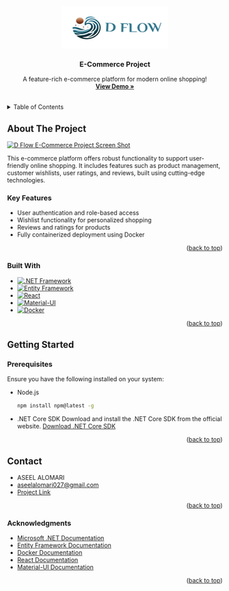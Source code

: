 <!-- Improved compatibility of back to top link -->

<a name="readme-top"></a>

<br />
<div align="center">
  <a href="https://github.com/ASEELALOMARI/e-commerce">
    <img src="src/assets/DFlowLogoText.png" alt="Logo" width="250" height="100">
  </a>

  <h3 align="center">E-Commerce Project</h3>

  <p align="center">
    A feature-rich e-commerce platform for modern online shopping!
    <br />
    <a href="https://d-flow.netlify.app/"><strong>View Demo »</strong></a>
    <br />
    <br/>
</div>

<details>
  <summary>Table of Contents</summary>
  <ol>
    <li><a href="#about-the-project">About The Project</a></li>
    <li><a href="#built-with">Built With</a></li>
    <li><a href="#getting-started">Getting Started</a></li>
    <li><a href="#contact">Contact</a></li>
    <li><a href="#acknowledgments">Acknowledgments</a></li>
  </ol>
</details>

## About The Project

[![D Flow E-Commerce Project Screen Shot](https://res.cloudinary.com/dligtpmdv/image/upload/v1732458112/D-flow_ekyfr9.jpg)](https://res.cloudinary.com/dligtpmdv/image/upload/v1732458112/D-flow_ekyfr9.jpg)



This e-commerce platform offers robust functionality to support user-friendly online shopping. It includes features such as product management, customer wishlists, user ratings, and reviews, built using cutting-edge technologies.

### Key Features

- User authentication and role-based access
- Wishlist functionality for personalized shopping
- Reviews and ratings for products
- Fully containerized deployment using Docker

<p align="right">(<a href="#readme-top">back to top</a>)</p>

### Built With

- [![.NET Framework](https://img.shields.io/badge/.NET-512BD4?style=for-the-badge&logo=dotnet&logoColor=white)][dotnet-url]
- [![Entity Framework](https://img.shields.io/badge/Entity%20Framework-512BD4?style=for-the-badge&logo=dotnet&logoColor=white)][ef-url]
- [![React](https://img.shields.io/badge/React-20232A?style=for-the-badge&logo=react&logoColor=61DAFB)][React-url]
- [![Material-UI](https://img.shields.io/badge/Material--UI-0081CB?style=for-the-badge&logo=mui&logoColor=white)][mui-url]
- [![Docker](https://img.shields.io/badge/Docker-2496ED?style=for-the-badge&logo=docker&logoColor=white)][docker-url]

<p align="right">(<a href="#readme-top">back to top</a>)</p>



## Getting Started

### Prerequisites

Ensure you have the following installed on your system:

- Node.js
  ```sh
  npm install npm@latest -g
  ```
- .NET Core SDK
Download and install the .NET Core SDK from the official website.
[Download .NET Core SDK](https://dotnet.microsoft.com/download/dotnet)


<p align="right">(<a href="#readme-top">back to top</a>)</p> 

## Contact

- ASEEL ALOMARI
- aseelalomari027@gmail.com
- [Project Link](https://github.com/ASEELALOMARI/e-commerce)

<p align="right">(<a href="#readme-top">back to top</a>)</p>

### Acknowledgments

- [Microsoft .NET Documentation](https://learn.microsoft.com/en-us/dotnet/)
- [Entity Framework Documentation](https://learn.microsoft.com/en-us/ef/)
- [Docker Documentation](https://docs.docker.com/)
- [React Documentation](https://reactjs.org/)
- [Material-UI Documentation](https://mui.com/)

<p align="right">(<a href="#readme-top">back to top</a>)</p>

<!-- MARKDOWN LINKS & IMAGES -->
<!-- LINKS -->
[dotnet-url]: https://learn.microsoft.com/en-us/dotnet/
[ef-url]: https://learn.microsoft.com/en-us/ef/
[React-url]: https://reactjs.org/
[mui-url]: https://mui.com/
[docker-url]: https://www.docker.com/
